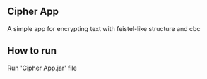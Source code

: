 ## Cipher App

A simple app for encrypting text with feistel-like structure and cbc

## How to run

Run 'Cipher App.jar' file
